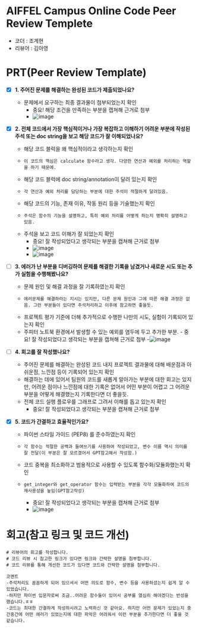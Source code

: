 # AIFFEL Campus Online Code Peer Review Templete
- 코더 : 조계현
- 리뷰어 : 김아영


# PRT(Peer Review Template)
- [x]  **1. 주어진 문제를 해결하는 완성된 코드가 제출되었나요?**
    - 문제에서 요구하는 최종 결과물이 첨부되었는지 확인
        - 중요! 해당 조건을 만족하는 부분을 캡쳐해 근거로 첨부
        - ![image](https://github.com/user-attachments/assets/fcbdc81c-8e06-48b5-809e-cff1777ce829)

    
- [x]  **2. 전체 코드에서 가장 핵심적이거나 가장 복잡하고 이해하기 어려운 부분에 작성된 
주석 또는 doc string을 보고 해당 코드가 잘 이해되었나요?**
    - 해당 코드 블럭을 왜 핵심적이라고 생각하는지 확인
    -     이 코드의 핵심은 calculate 함수라고 생각. 다양한 연산과 예외를 처리하는 역할을 하기 때문에.
    - 해당 코드 블럭에 doc string/annotation이 달려 있는지 확인
    -     각 연산과 예외 처리를 담당하는 부분에 대한 주석이 적절하게 달려있음.
    - 해당 코드의 기능, 존재 이유, 작동 원리 등을 기술했는지 확인
    -     주석은 함수의 기능을 설명하고, 특히 예외 처리를 어떻게 하는지 명확히 설명하고 있음.
    - 주석을 보고 코드 이해가 잘 되었는지 확인
        - 중요! 잘 작성되었다고 생각되는 부분을 캡쳐해 근거로 첨부
        - ![image](https://github.com/user-attachments/assets/1fdd69b1-6e6c-4043-ba50-47343f2594ad)
        - ![image](https://github.com/user-attachments/assets/51f6a21e-0b2c-47ed-8675-b7ab98a6a09b)
        
- [ ]  **3. 에러가 난 부분을 디버깅하여 문제를 해결한 기록을 남겼거나
새로운 시도 또는 추가 실험을 수행해봤나요?**
    - 문제 원인 및 해결 과정을 잘 기록하였는지 확인
    -     에러문제를 해결하라는 지시는 있지만, 다른 문제 원인과 그에 따른 해결 과정은 없음. 그런 부분들이 있다면 주석처리하고 이후에 참고하면 좋을듯.
    - 프로젝트 평가 기준에 더해 추가적으로 수행한 나만의 시도, 
    실험이 기록되어 있는지 확인
    -    주피터 노트북 환경에서 발생할 수 있는 예외를 염두에 두고 추가한 부분.
        - 중요! 잘 작성되었다고 생각되는 부분을 캡쳐해 근거로 첨부
         -![image](https://github.com/user-attachments/assets/20dbd58e-2545-4c20-aa52-1ff1e074a466)
        
- [ ]  **4. 회고를 잘 작성했나요?**
    - 주어진 문제를 해결하는 완성된 코드 내지 프로젝트 결과물에 대해
    배운점과 아쉬운점, 느낀점 등이 기록되어 있는지 확인
    -    해결하는 데에 있어서 팀원의 코드를 새롭게 알아가는 부분에 대한 회고는 있지만, 어려운 점이나 느낀점에 대한 기록은 없어서 어떤 부분이 어렵고 그 어려운 부분을 어떻게 해결했는지 기록한다면 더 좋을듯.
    - 전체 코드 실행 플로우를 그래프로 그려서 이해를 돕고 있는지 확인
        - 중요! 잘 작성되었다고 생각되는 부분을 캡쳐해 근거로 첨부
        
- [x]  **5. 코드가 간결하고 효율적인가요?**
    - 파이썬 스타일 가이드 (PEP8) 를 준수하였는지 확인
    -     각 함수는 적절한 공백과 들여쓰기를 사용하여 작성되었고, 변수 이름 역시 의미를 잘 전달(이 부분은 잘 모르겠어서 GPT참고해서 작성함.)
    - 코드 중복을 최소화하고 범용적으로 사용할 수 있도록 함수화/모듈화했는지 확인
    -     get_integer와 get_operator 함수는 입력받는 부분을 각각 모듈화하여 코드의 재사용성을 높임(GPT참고작성)
        - 중요! 잘 작성되었다고 생각되는 부분을 캡쳐해 근거로 첨부
        - ![image](https://github.com/user-attachments/assets/cb8368dd-bdde-4ab6-8237-fc893882cf51)

# 회고(참고 링크 및 코드 개선)
```
# 리뷰어의 회고를 작성합니다.
# 코드 리뷰 시 참고한 링크가 있다면 링크와 간략한 설명을 첨부합니다.
# 코드 리뷰를 통해 개선한 코드가 있다면 코드와 간략한 설명을 첨부합니다.
```
    코멘트  
    -주석처리도 꼼꼼하게 되어 있으셔서 어떤 의도로 함수, 변수 등을 사용하셨는지 쉽게 알 수 있었습니다. 
    -하지만 파이썬 입문자로써 조금..어려운 함수들이 있어서 공부를 열심히 해야겠다는 반성을 했습니다.ㅎㅎ
    -코드는 최대한 간결하게 작성하시려고 노력하신 것 같아요. 하지만 어떤 문제가 있었는지 중간중간에 어떤 에러가 있었는지에 대한 파악은 어려워서 이런 부분을 추가한다면 더 좋을 것 같습니다.
